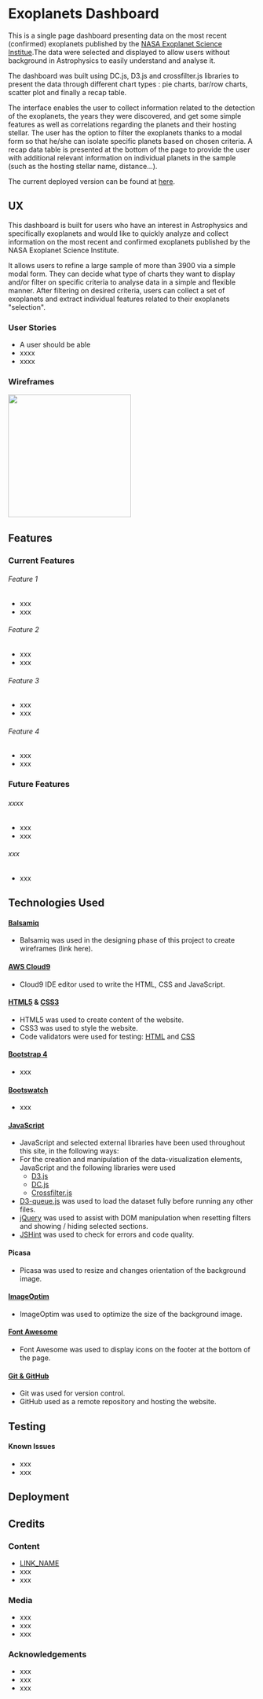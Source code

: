 # Exoplanets Dashboard

This is a single page dashboard presenting data on the most recent (confirmed) exoplanets published by the [NASA Exoplanet Science Institue](https://exoplanetarchive.ipac.caltech.edu/index.html).The data were selected and displayed to allow users without background in Astrophysics to easily understand and analyse it.

The dashboard was built using DC.js, D3.js and crossfilter.js libraries to present the data through different chart types : pie charts, bar/row charts, scatter plot and finally a recap table. 

The interface enables the user to collect information related to the detection of the exoplanets, the years they were discovered, and get some simple features as well as correlations regarding the planets and their hosting stellar. The user has the option to filter the exoplanets thanks to a modal form so that he/she can isolate specific planets based on chosen criteria. A recap data table is presented at the bottom of the page to provide the user with additional relevant information on individual planets in the sample (such as the hosting stellar name, distance...). 

The current deployed version can be found at [here](https://alexiadelorme.github.io/project-exoplanets/).

## UX

This dashboard is built for users who have an interest in Astrophysics and specifically exoplanets and would like to quickly analyze and collect information on the most recent and confirmed exoplanets published by the NASA Exoplanet Science Institute. 

It allows users to refine a large sample of more than 3900 via a simple modal form. They can decide what type of charts they want to display and/or filter on specific criteria to analyse data in a simple and flexible manner. After filtering on desired criteria, users can collect a set of exoplanets and extract individual features related to their exoplanets "selection".
 
### User Stories
 
 * A user should be able 
 * xxxx
 * xxxx

### Wireframes

<img src="..." align=top width=250>
 
## Features

### Current Features
###### Feature 1 
* xxx
* xxx

###### Feature 2 
* xxx
* xxx

###### Feature 3 
* xxx
* xxx

###### Feature 4
* xxx
* xxx

### Future Features

###### xxxx
* xxx
* xxx

###### xxx
* xxx 

## Technologies Used

#### [Balsamiq](https://balsamiq.com/) 
- Balsamiq was used in the designing phase of this project to create wireframes (link here).

#### [AWS Cloud9](https://aws.amazon.com/cloud9/)
- Cloud9 IDE editor used to write the HTML, CSS and JavaScript.

#### [HTML5](https://www.w3.org/TR/html/) & [CSS3](https://www.w3.org/Style/CSS/)
- HTML5 was used to create content of the website.
- CSS3 was used to style the website.
- Code validators were used for testing: [HTML](https://validator.w3.org/) and [CSS](https://jigsaw.w3.org/css-validator/)

#### [Bootstrap 4](link)
- xxx

#### [Bootswatch](link)
- xxx

#### [JavaScript](https://developer.mozilla.org/en-US/docs/Web/JavaScript)
* JavaScript and selected external libraries have been used throughout this site, in the following ways:
* For the creation and manipulation of the data-visualization elements, JavaScript and the following libraries were used
    * [D3.js](https://d3js.org/)
    * [DC.js](https://dc-js.github.io/dc.js/)
    * [Crossfilter.js](http://square.github.io/crossfilter/)
* [D3-queue.js](https://github.com/d3/d3-queue) was used to load the dataset fully before running any other files.
* [jQuery](https://jquery.com/) was used to assist with DOM manipulation when resetting filters and showing / hiding selected sections.
* [JSHint](https://jshint.com/) was used to check for errors and code quality.

#### Picasa
- Picasa was used to resize and changes orientation of the background image.

#### [ImageOptim](https://imageoptim.com/mac)
- ImageOptim was used to optimize the size of the background image. 

#### [Font Awesome](https://origin.fontawesome.com/)
- Font Awesome was used to display icons on the footer at the bottom of the page.

#### [Git & GitHub](https://github.com/)
- Git was used for version control. 
- GitHub used as a remote repository and hosting the website.


## Testing ####

#### Known Issues
* xxx
* xxx

## Deployment ####

## Credits

### Content
- [LINK_NAME](link) 
- xxx
- xxx

### Media
- xxx
- xxx
- xxx

### Acknowledgements ####
- xxx
- xxx
- xxx





